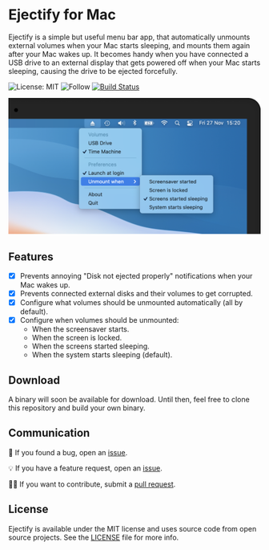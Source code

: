 # Ejectify for Mac

Ejectify is a simple but useful menu bar app, that automatically unmounts external volumes when your Mac starts sleeping, and mounts them again after your Mac wakes up. It becomes handy when you have connected a USB drive to an external display that gets powered off when your Mac starts sleeping, causing the drive to be ejected forcefully.  

![License: MIT](https://img.shields.io/badge/License-MIT-green.svg)
![Follow](https://img.shields.io/twitter/follow/nielsmouthaan?style=social)
[![Build Status](https://app.bitrise.io/app/cb954929dc35d7d8/status.svg?token=20ple7v5CsOiHP3_cNmAaw&branch=main)](https://app.bitrise.io/app/cb954929dc35d7d8)

![Preview](Preview.png)

## Features

* [X] Prevents annoying "Disk not ejected properly" notifications when your Mac wakes up.
* [X] Prevents connected external disks and their volumes to get corrupted.
* [X] Configure what volumes should be unmounted automatically (all by default).
* [X] Configure when volumes should be unmounted:
  * When the screensaver starts.
  * When the screen is locked.
  * When the screens started sleeping.
  * When the system starts sleeping (default).


## Download
A binary will soon be available for download. Until then, feel free to clone this repository and build your own binary.
  
## Communication

🐛 If you found a bug, open an [issue](https://github.com/nielsmouthaan/ejectify-macos/issues).

💡 If you have a feature request, open an [issue](https://github.com/nielsmouthaan/ejectify-macos/issues).

🧑‍💻 If you want to contribute, submit a [pull request](https://github.com/nielsmouthaan/ejectify-macos/pulls).

## License

Ejectify is available under the MIT license and uses source code from open source projects. See the [LICENSE]([LICENSE](https://github.com/nielsmouthaan/ejectify-macos/blob/main/LICENSE)) file for more info.
